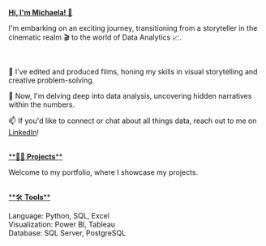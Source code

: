 [**Hi, I'm Michaela! 👋**]()
<br />

I'm embarking on an exciting journey, transitioning from a storyteller in the cinematic realm 🎬 to the world of Data Analytics 📈.

<br />

🎥 I've edited and produced films, honing my skills in visual storytelling and creative problem-solving.

🌱 Now, I'm delving deep into data analysis, uncovering hidden narratives within the numbers.

📫 If you'd like to connect or chat about all things data, reach out to me on [LinkedIn](https://www.linkedin.com/in/michaela-popescu/)!    
<br />

[**👩‍💻 **Projects****]()

Welcome to my portfolio, where I showcase my projects.   
<br />


[**🛠️ **Tools****]()

Language: Python, SQL, Excel
<br />
Visualization: Power BI, Tableau
<br />
Database: SQL Server, PostgreSQL
